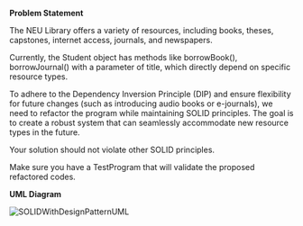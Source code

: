 **Problem Statement**

The NEU Library offers a variety of resources, including books, theses, capstones, internet access, journals, and newspapers.

Currently, the Student object has methods like borrowBook(), borrowJournal() with a parameter of title, which directly depend on specific resource types.

To adhere to the Dependency Inversion Principle (DIP) and ensure flexibility for future changes (such as introducing audio books or e-journals), we need to refactor the program while maintaining SOLID principles. The goal is to create a robust system that can seamlessly accommodate new resource types in the future.

Your solution should not violate other SOLID principles.

Make sure you have a TestProgram that will validate the proposed refactored codes.

**UML Diagram**

![SOLIDWithDesignPatternUML](https://github.com/arqanadi/se2-solid-with-design-pattern-adi/assets/113510424/36a5729e-2316-484c-9ab9-48faf8cb572f)

